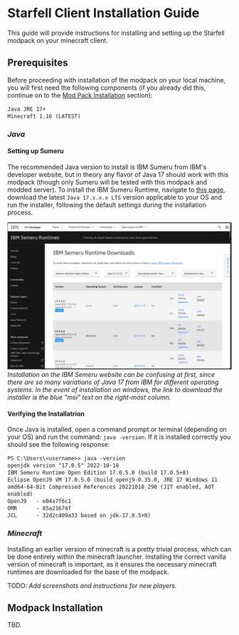 # Starfell Client Installation Guide
This guide will provide instructions for installing and setting up the Starfell modpack on your minecraft client.

## Prerequisites
Before proceeding with installation of the modpack on your local machine, you will first need the following components (if you already did this, continue on to the [Mod Pack Installation](./client-installation.md#modpack-installation) section):
```
Java JRE 17+
Minecraft 1.16 (LATEST)
```

### _Java_
#### **Setting up Sumeru**
The recommended Java version to install is IBM Sumeru from IBM's developer website, but in theory any flavor of Java 17 should work with this modpack (though only Sumeru will be tested with this modpack and modded server). To install the IBM Sumeru Runtime, navigate to [this page](https://developer.ibm.com/languages/java/semeru-runtimes/), download the latest `Java 17.x.x.x LTS` version applicable to your OS and run the installer, following the default settings during the installation process. 

![ibm-sumeru-website](./supplemental/java-install/ibm-sumeru-17-install.png)
_Installation on the IBM Semeru website can be confusing at first, since there are so many variations of Java 17 from IBM for different operating systems. In the event of installation on windows, the link to download the installer is the blue "msi" text on the right-most column._

#### **Verifying the Installatrion**
Once Java is installed, open a command prompt or terminal (depending on your OS) and run the command: `java -version`. If it is installed correctly you should see the following response:
```log
PS C:\Users\<username>> java -version
openjdk version "17.0.5" 2022-10-18
IBM Semeru Runtime Open Edition 17.0.5.0 (build 17.0.5+8)
Eclipse OpenJ9 VM 17.0.5.0 (build openj9-0.35.0, JRE 17 Windows 11 amd64-64-Bit Compressed References 20221018_298 (JIT enabled, AOT enabled)
OpenJ9   - e04a7f6c1
OMR      - 85a21674f
JCL      - 32d2c409a33 based on jdk-17.0.5+8)
```

### _Minecraft_
Installing an earlier version of minecraft is a pretty trivial process, which can be done entirely within the minecraft launcher. Installing the correct vanilla version of minecraft is important, as it ensures the necessary minecraft runtimes are downloaded for the base of the modpack.

TODO: _Add screenshots and instructions for new players._

## Modpack Installation
TBD.